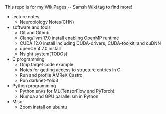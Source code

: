 This repo is for my WikiPages -- Samsh Wiki tag to find more!  
- lecture notes
  - Neurobiology Notes(CHN)
- software and tools
  - Git and Github  
  - Clang/llvm 17.0 install enabling OpenMP runtime
  - CUDA 12.0 install including CUDA-drivers, CUDA-toolkit, and cuDNN
  - openCV 4.7.0 install
  - Nsight system(TODOs)
- C programming
  - Omp target code example
  - Notes for getting access to structure entries in C
  - Run and profile AMReX Castro
  - Run darknet-Yolo3
- Python programming
  - Python envs for ML(TensorFlow and PyTorch)
  - Numba and GPU parallelism in Python
- Misc.
  -  Zoom install on ubuntu
